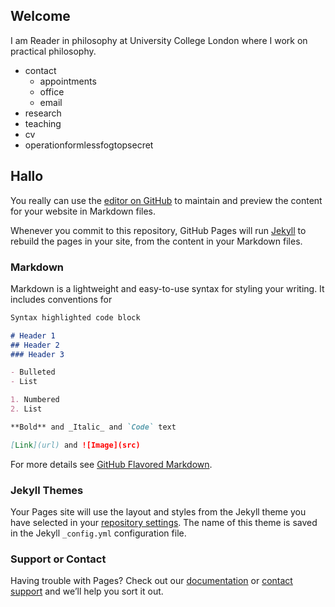 ## Welcome

I am Reader in philosophy at University College London where I work on practical philosophy.

+ contact
  - appointments
  - office
  - email
+ research
+ teaching
+ cv
+ operationformlessfogtopsecret

<!-- -   [About](http://www.douglaslavin.org)
-   [Teaching](http://www.douglaslavin.org/research)
-   [Research](http://www.douglaslavin.org/teaching) -->

## Hallo
You really can use the [editor on GitHub](https://github.com/dgl1/dgl1/edit/master/README.md) to maintain and preview the content for your website in Markdown files.

Whenever you commit to this repository, GitHub Pages will run [Jekyll](https://jekyllrb.com/) to rebuild the pages in your site, from the content in your Markdown files.

### Markdown

Markdown is a lightweight and easy-to-use syntax for styling your writing. It includes conventions for

```markdown
Syntax highlighted code block

# Header 1
## Header 2
### Header 3

- Bulleted
- List

1. Numbered
2. List

**Bold** and _Italic_ and `Code` text

[Link](url) and ![Image](src)
```

For more details see [GitHub Flavored Markdown](https://guides.github.com/features/mastering-markdown/).

### Jekyll Themes

Your Pages site will use the layout and styles from the Jekyll theme you have selected in your [repository settings](https://github.com/dgl1/dgl1/settings). The name of this theme is saved in the Jekyll `_config.yml` configuration file.

### Support or Contact

Having trouble with Pages? Check out our [documentation](https://help.github.com/categories/github-pages-basics/) or [contact support](https://github.com/contact) and we’ll help you sort it out.
